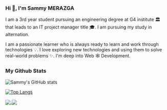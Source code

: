 ### Hi 👋, I'm Sammy MERAZGA

I am a 3rd year student pursuing an engineering degree at G4 institute :classical_building: that leads to an IT project manager title :mortar_board:. I am pursuing my study in alternation.

I am a passionate learner who is always ready to learn and work through technologies :bulb:. I love exploring new technologies and using them to solve real-world problems :sparkles:. I'm deep into Web :spider_web: Development.

### My Github Stats

![Sammy's GitHub stats](https://github-readme-stats.vercel.app/api?username=SammyMERAZGA&show_icons=true&theme=dracula)

[![Top Langs](https://github-readme-stats.vercel.app/api/top-langs/?username=SammyMERAZGA&layout=compact&theme=dracula)](https://github.com/SammyMERAZGA/github-readme-stats)

<a href="https://github.com/SammyMERAZGA/github-readme-stats">
  <img align="center" src="https://github-readme-stats.vercel.app/api/pin/?username=SammyMERAZGA&repo=github-readme-stats" />
</a>
<a href="https://github.com/SammyMERAZGA/convoychat">
  <img align="center" src="https://github-readme-stats.vercel.app/api/pin/?username=SammyMERAZGA&repo=convoychat" />
</a>
